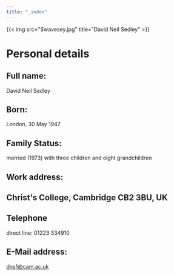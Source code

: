 ```yaml
---
title: "_index"
---
```


{{< img src="Swavesey.jpg" title="David Neil Sedley" >}}

# Personal details

## Full name:
David Neil Sedley

## Born:
London, 30 May 1947

## Family Status:
married (1973) with three children and eight grandchildren

## Work address:
Christ's College, Cambridge CB2 3BU, UK
- 
## Telephone
direct line: 01223 334910

## E-Mail address:
dns1@cam.ac.uk
